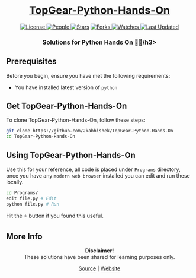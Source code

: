 <div align="center">

<h1><a href="https://2kabhishek.github.io/TopGear-Python-Hands-On">TopGear-Python-Hands-On</a></h1>

<a href="https://github.com/2KAbhishek/TopGear-Python-Hands-On/blob/main/LICENSE">
<img alt="License" src="https://img.shields.io/github/license/2kabhishek/TopGear-Python-Hands-On?style=flat&color=eee&label="> </a>

<a href="https://github.com/2KAbhishek/TopGear-Python-Hands-On/graphs/contributors">
<img alt="People" src="https://img.shields.io/github/contributors/2kabhishek/TopGear-Python-Hands-On?style=flat&color=ffaaf2&label=People"> </a>

<a href="https://github.com/2KAbhishek/TopGear-Python-Hands-On/stargazers">
<img alt="Stars" src="https://img.shields.io/github/stars/2kabhishek/TopGear-Python-Hands-On?style=flat&color=98c379&label=Stars"></a>

<a href="https://github.com/2KAbhishek/TopGear-Python-Hands-On/network/members">
<img alt="Forks" src="https://img.shields.io/github/forks/2kabhishek/TopGear-Python-Hands-On?style=flat&color=66a8e0&label=Forks"> </a>

<a href="https://github.com/2KAbhishek/TopGear-Python-Hands-On/watchers">
<img alt="Watches" src="https://img.shields.io/github/watchers/2kabhishek/TopGear-Python-Hands-On?style=flat&color=f5d08b&label=Watches"> </a>

<a href="https://github.com/2KAbhishek/TopGear-Python-Hands-On/pulse">
<img alt="Last Updated" src="https://img.shields.io/github/last-commit/2kabhishek/TopGear-Python-Hands-On?style=flat&color=e06c75&label="> </a>

<h3>Solutions for Python Hands On 🐍📔/h3>

</div>

## Prerequisites

Before you begin, ensure you have met the following requirements:

- You have installed latest version of `python`

## Get TopGear-Python-Hands-On

To clone TopGear-Python-Hands-On, follow these steps:

```bash
git clone https://github.com/2kabhishek/TopGear-Python-Hands-On
cd TopGear-Python-Hands-On
```

## Using TopGear-Python-Hands-On

Use this for your reference, all code is placed under `Programs` directory, once you have any `modern web browser` installed you can edit and run these locally.

```bash
cd Programs/
edit file.py # Edit
python file.py # Run
```

Hit the ⭐ button if you found this useful.

## More Info

<div align="center">

<strong>Disclaimer!</strong><br>
These solutions have been shared for learning purposes only. <br>

<a href="https://github.com/2KAbhishek/TopGear-Python-Hands-On">Source</a> |
<a href="https://2kabhishek.github.io/TopGear-Python-Hands-On">Website</a>

</div>
